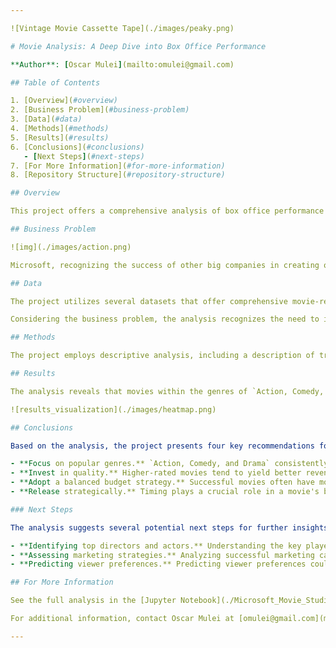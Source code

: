 ```yaml
---

![Vintage Movie Cassette Tape](./images/peaky.png)

# Movie Analysis: A Deep Dive into Box Office Performance

**Author**: [Oscar Mulei](mailto:omulei@gmail.com)

## Table of Contents

1. [Overview](#overview)
2. [Business Problem](#business-problem)
3. [Data](#data)
4. [Methods](#methods)
5. [Results](#results)
6. [Conclusions](#conclusions)
   - [Next Steps](#next-steps)
7. [For More Information](#for-more-information)
8. [Repository Structure](#repository-structure)

## Overview

This project offers a comprehensive analysis of box office performance for movies, aiming to provide valuable insights to Microsoft's newly established movie studio. The analysis covers various aspects of movies, including genres, ratings, budgets, and release dates, to uncover the factors that contribute to a successful box office performance.

## Business Problem

![img](./images/action.png)

Microsoft, recognizing the success of other big companies in creating original video content, is eager to enter the movie industry. However, they lack experience in movie creation, making it essential to understand the current movie landscape and identify the types of films that perform well at the box office. The project's goal is to explore these aspects and provide guidance to Microsoft's new movie studio, helping them decide what type of films to create.

## Data

The project utilizes several datasets that offer comprehensive movie-related information. These datasets provide essential data points, such as movie titles, genres, average ratings, domestic and foreign gross revenues, and release years.

Considering the business problem, the analysis recognizes the need to incorporate additional data for more comprehensive insights. This includes information on movie genre, budget and box office revenue, director and cast details, runtime, and regional and language specifics. However, the current dataset includes only movie names, release years, and IMDB ratings. Future enhancements of this analysis may include these additional data points.

## Methods

The project employs descriptive analysis, including a description of trends over time. This approach offers a useful overview of the factors affecting box office performance and helps identify key success factors.

## Results

The analysis reveals that movies within the genres of `Action, Comedy, and Drama` tend to be the most successful at the box office. Additionally, there is a positive correlation between movie ratings and box office revenue. Moreover, the analysis identifies a moderate budget range associated with successful outcomes.

![results_visualization](./images/heatmap.png)

## Conclusions

Based on the analysis, the project presents four key recommendations for Microsoft's new movie studio:

- **Focus on popular genres.** `Action, Comedy, and Drama` consistently perform well at the box office.
- **Invest in quality.** Higher-rated movies tend to yield better revenues.
- **Adopt a balanced budget strategy.** Successful movies often have moderate budgets.
- **Release strategically.** Timing plays a crucial role in a movie's box office performance.

### Next Steps

The analysis suggests several potential next steps for further insights:

- **Identifying top directors and actors.** Understanding the key players in the industry can help ensure successful movies.
- **Assessing marketing strategies.** Analyzing successful marketing campaigns can help craft an effective strategy.
- **Predicting viewer preferences.** Predicting viewer preferences could aid in creating content that resonates with the audience.

## For More Information

See the full analysis in the [Jupyter Notebook](./Microsoft_Movie_Studio_Box_Office_Analysis.ipynb) or review this [presentation](./Movie_Analysis_Presentation.pdf).

For additional information, contact Oscar Mulei at [omulei@gmail.com](mailto:omulei@gmail.com).

---
```

